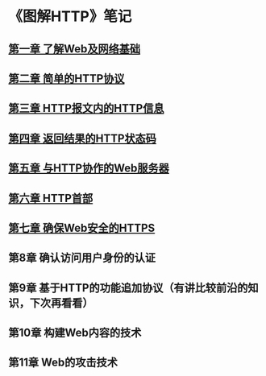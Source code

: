 # 《图解HTTP》笔记
## [第一章 了解Web及网络基础](https://github.com/zhangyanan0525/learn-HTTP-note/issues/1)
## [第二章 简单的HTTP协议](https://github.com/zhangyanan0525/learn-HTTP-note/issues/2)
## [第三章 HTTP报文内的HTTP信息](https://github.com/zhangyanan0525/learn-HTTP-note/issues/3)
## [第四章 返回结果的HTTP状态码](https://github.com/zhangyanan0525/learn-HTTP-note/issues/4)
## [第五章 与HTTP协作的Web服务器](https://github.com/zhangyanan0525/learn-HTTP-note/issues/5)
## [第六章 HTTP首部](https://github.com/zhangyanan0525/learn-HTTP-note/issues/6)
## [第七章 确保Web安全的HTTPS](https://github.com/zhangyanan0525/learn-HTTP-note/issues/7)
## 第8章 确认访问用户身份的认证
## 第9章 基于HTTP的功能追加协议（有讲比较前沿的知识，下次再看看）
## 第10章 构建Web内容的技术
## 第11章 Web的攻击技术
